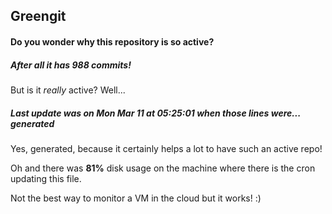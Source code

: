 ## Greengit

#### Do you wonder why this repository is so active?

##### After all it has 988 commits!

But is it *really* active? Well...

##### Last update was on Mon Mar 11 at 05:25:01 when those lines were... generated

Yes, generated, because it certainly helps a lot to have such an active repo!

Oh and there was **81%** disk usage on the machine
where there is the cron updating this file.

Not the best way to monitor a VM in the cloud but it works! :)
